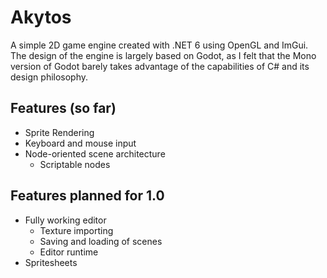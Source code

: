# Akytos
A simple 2D game engine created with .NET 6 using OpenGL and ImGui. The design of the engine is largely based on Godot, as I felt that the Mono version of Godot barely takes advantage of the capabilities of C# and its design philosophy.

## Features (so far)
- Sprite Rendering
- Keyboard and mouse input
- Node-oriented scene architecture
    - Scriptable nodes

## Features planned for 1.0
 - Fully working editor
   - Texture importing
   - Saving and loading of scenes
   - Editor runtime
 - Spritesheets